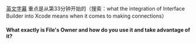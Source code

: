[英文字幕](https://asciiwwdc.com/2010/sessions/315)
重点是从第33分钟开始的（搜索：what the integration of Interface Builder into Xcode means when it comes to making connections）
#### What exactly is File's Owner and how do you use it and take advantage of it?
